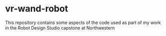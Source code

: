 # vr-wand-robot
This repository contains some aspects of the code used as part of my work in the Robot Design Studio capstone at Northwestern

